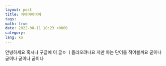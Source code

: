 ```yaml
---
layout: post
title: 아야여어여어
tags: 
math: true
date: 2022-08-11 18:23 +0800
category:
lang: ko
---
```


안녕하세요 혹시나 구글에 이 글ㅇ ㅣ올라오려나요 저만 아는 단어를 적어볼까요
굳이나 굳이나 굳이나 굳이나